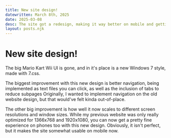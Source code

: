 ```yaml
---
title: New site design!
datewritten: March 8th, 2025
date: 2025-03-08
desc: The site got a redesign, making it way better on mobile and getting a new Windows 7-style design.
layout: posts.njk
---
```


# New site design!
The big Mario Kart Wii UI is gone, and in it's place is a new Windows 7 style, made with 7.css.

The biggest improvement with this new design is better navigation, being implemented as text files you can click, as well as the inclusion of tabs to reduce subpages Originally, I wanted to implement navigation on the old website design, but that would've felt kinda out-of-place.

The other big improvement is how well it now scales to different screen resolutions and window sizes. While my previous website was only really optimized for 1366x768 and 1920x1080, you can now get a pretty fine experience on phones too with this new design. Obviously, it isn't perfect, but it makes the site somewhat usable on mobile now.
